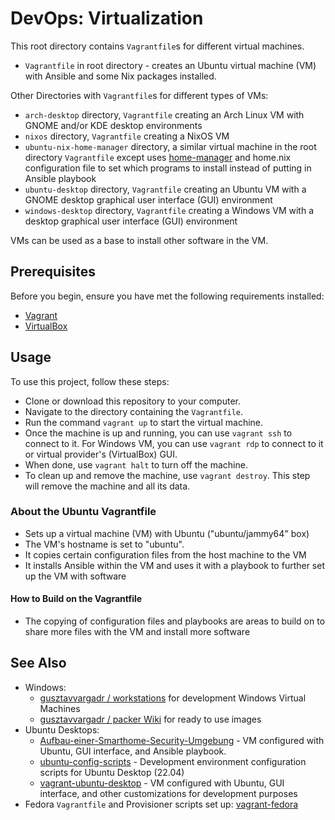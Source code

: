 # DevOps: Virtualization

This root directory contains `Vagrantfile`s for different virtual machines.

- `Vagrantfile` in root directory - creates an Ubuntu virtual machine (VM) with Ansible and some Nix packages installed.

Other Directories with `Vagrantfile`s for different types of VMs:

- `arch-desktop` directory, `Vagrantfile` creating an Arch Linux VM with GNOME and/or KDE desktop environments
- `nixos` directory, `Vagrantfile` creating a NixOS VM
- `ubuntu-nix-home-manager` directory, a similar virtual machine in the root directory `Vagrantfile` except uses [home-manager](https://github.com/nix-community/home-manager) and home.nix configuration file to set which programs to install instead of putting in Ansible playbook
- `ubuntu-desktop` directory, `Vagrantfile` creating an Ubuntu VM with a GNOME desktop graphical user interface (GUI) environment
- `windows-desktop` directory, `Vagrantfile` creating a Windows VM with a desktop graphical user interface (GUI) environment

VMs can be used as a base to install other software in the VM.

## Prerequisites

Before you begin, ensure you have met the following requirements installed:

- [Vagrant](https://www.vagrantup.com/)
- [VirtualBox](https://www.virtualbox.org/)

## Usage

To use this project, follow these steps:

- Clone or download this repository to your computer.
- Navigate to the directory containing the `Vagrantfile`.
- Run the command `vagrant up` to start the virtual machine.
- Once the machine is up and running, you can use `vagrant ssh` to connect to it. For Windows VM, you can use `vagrant rdp` to connect to it or virtual provider's (VirtualBox) GUI.
- When done, use `vagrant halt` to turn off the machine.
- To clean up and remove the machine, use `vagrant destroy`. This step will remove the machine and all its data.

### About the Ubuntu Vagrantfile

- Sets up a virtual machine (VM) with Ubuntu ("ubuntu/jammy64" box)
- The VM's hostname is set to "ubuntu".
- It copies certain configuration files from the host machine to the VM
- It installs Ansible within the VM and uses it with a playbook to further set up the VM with software

#### How to Build on the Vagrantfile

- The copying of configuration files and playbooks are areas to build on to share more files with the VM and install more software

## See Also

- Windows:
  - [gusztavvargadr / workstations](https://github.com/gusztavvargadr/workstations) for development Windows Virtual Machines
  - [gusztavvargadr / packer Wiki](https://github.com/gusztavvargadr/packer/wiki) for ready to use images
- Ubuntu Desktops:
  - [Aufbau-einer-Smarthome-Security-Umgebung](https://github.com/Simon-Str/Aufbau-einer-Smarthome-Security-Umgebung) - VM configured with Ubuntu, GUI interface, and Ansible playbook.
  - [ubuntu-config-scripts](https://github.com/yaphott/ubuntu-config-scripts) - Development environment configuration scripts for Ubuntu Desktop (22.04)
  - [vagrant-ubuntu-desktop](https://github.com/Emna-Cheniour/vagrant-ubuntu-desktop/tree/main) - VM configured with Ubuntu, GUI interface, and other customizations for development purposes
- Fedora `Vagrantfile` and Provisioner scripts set up: [vagrant-fedora](https://github.com/baroxx/vagrant-fedora)